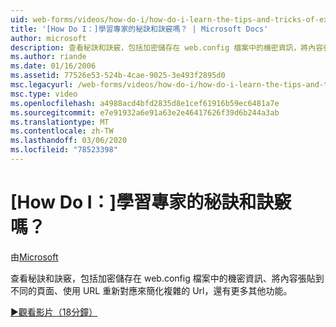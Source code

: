 ```yaml
---
uid: web-forms/videos/how-do-i/how-do-i-learn-the-tips-and-tricks-of-experts
title: '[How Do I：]學習專家的秘訣和訣竅嗎？ | Microsoft Docs'
author: microsoft
description: 查看秘訣和訣竅，包括加密儲存在 web.config 檔案中的機密資訊，將內容張貼到不同的頁面，簡化複雜的 Url 。
ms.author: riande
ms.date: 01/16/2006
ms.assetid: 77526e53-524b-4cae-9025-3e493f2895d0
msc.legacyurl: /web-forms/videos/how-do-i/how-do-i-learn-the-tips-and-tricks-of-experts
msc.type: video
ms.openlocfilehash: a4988acd4bfd2835d8e1cef61916b59ec6481a7e
ms.sourcegitcommit: e7e91932a6e91a63e2e46417626f39d6b244a3ab
ms.translationtype: MT
ms.contentlocale: zh-TW
ms.lasthandoff: 03/06/2020
ms.locfileid: "78523398"
---
```

# <a name="how-do-i-learn-the-tips-and-tricks-of-experts"></a>[How Do I：]學習專家的秘訣和訣竅嗎？

由[Microsoft](https://github.com/microsoft)

查看秘訣和訣竅，包括加密儲存在 web.config 檔案中的機密資訊、將內容張貼到不同的頁面、使用 URL 重新對應來簡化複雜的 Url，還有更多其他功能。

[&#9654;觀看影片（18分鐘）](https://channel9.msdn.com/Blogs/ASP-NET-Site-Videos/how-do-i-learn-the-tips-and-tricks-of-experts)
